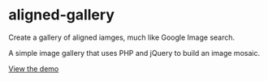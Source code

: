 # aligned-gallery
Create a gallery of aligned iamges, much like Google Image search.

A simple image gallery that uses PHP and jQuery to build an image mosaic.

[View the demo](http://www.ericsadowski.com/gallery)
